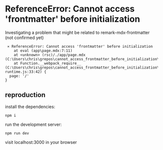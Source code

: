 # ReferenceError: Cannot access 'frontmatter' before initialization

Investigating a problem that might be related to remark-mdx-frontmatter (not confirmed yet)

```shell
 ⨯ ReferenceError: Cannot access 'frontmatter' before initialization
    at eval (app\page.mdx:7:11)
    at <unknown> (rsc)/./app/page.mdx (C:\Users\chris\grepos\cannot_access_frontmatter_before_initialization\.next\server\app\page.js:44:1)
    at Function.__webpack_require__ (C:\Users\chris\grepos\cannot_access_frontmatter_before_initialization\.next\server\webpack-runtime.js:33:42) {
  page: '/'
}
```

## reproduction

install the dependencies:

```shell
npm i
```

run the development server:

```shell
npm run dev
```

visit localhost:3000 in your browser
